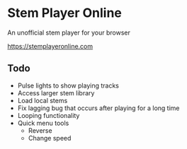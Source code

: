 # Stem Player Online
An unofficial stem player for your browser 

https://stemplayeronline.com

## Todo
* Pulse lights to show playing tracks
* Access larger stem library
* Load local stems
* Fix lagging bug that occurs after playing for a long time
* Looping functionality
* Quick menu tools
  * Reverse
  * Change speed
